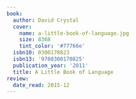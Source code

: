 ```yaml
---
book:
  author: David Crystal
  cover:
    name: a-little-book-of-language.jpg
    size: 8368
    tint_color: '#77766e'
  isbn10: 0300170823
  isbn13: '9780300170825'
  publication_year: '2011'
  title: A Little Book of Language
review:
  date_read: 2015-12
---
```

